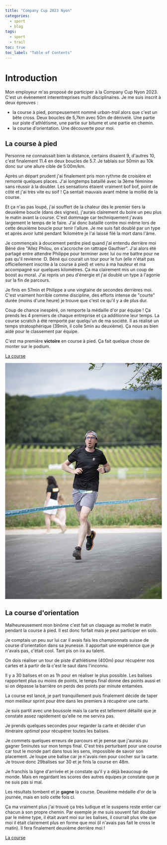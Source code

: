 ```yaml
---
title: "Company Cup 2023 Nyon"
categories:
  - sport
  - blog
tags:
  - sport
  - trail
toc: true
toc_label: "Table of Contents"
---
```


# Introduction

Mon employeur m'as proposé de participer à la Company Cup Nyon 2023. C'est un évènement interentreprises multi disciplinaires. Je me suis inscrit à deux épreuves :
- la course à pied, pompeusement nommé _urban-trail_ alors que c'est un bête cross. Deux boucles de 5,7km avec 50m de dénivelé. Une partie sur piste d'athlétisme, une partie sur bitume et une partie en chemin.
- la course d'orientation. Une découverte pour moi.

## La course à pied

Personne ne connaissait bien la distance, certains disaient 9, d'autres 10, c'est finalement 11.4 en deux boucles de 5.7. Je tablais sur 50min au 10k donc sur une allure cible de 5:00m/km.

Après un départ prudent j'ai finalement pris mon rythme de croisière et remonté quelques places. J'ai longtemps bataillé avec la 3ème féminine sans réussir à la doubler. Les sensations étaient vraiment bof bof, point de côté et j'ai très vite eu soif ! Ça sentait mauvais avant même la moitié de la course. 

Et ça n'as pas loupé, j'ai souffert de la chaleur dès le premier tiers la deuxième boucle (dans des vignes), j'aurais clairement du boire un peu plus le matin avant la course. C'est dommage car techniquement j'avais largement le temps de le faire. J'ai donc bataillé contre moi même lors de cette deuxième boucle pour tenir l'allure. Je me suis fait doublé par un type et après avoir lutté pendant 1kilomètre je l'ai laissé filé la mort dans l'âme. 

Je commençais à doucement perdre pied quand j'ai entendu derrière moi Béné dire "Allez Philou, on s'accroche on rattrape Gauthier". J'ai alors été partagé entre attendre Philippe pour terminer avec lui ou me battre pour ne pas qu'il revienne :D. Béné qui courait un tour pour le fun (elle n'était pas officiellement inscrite à la course à pied) et venu à ma hauteur et ma accompagné sur quelques kilomètres. Ça ma clairement mis un coup de boost au moral. J'ai repris un peu d'énergie et j'ai doublé un type à l'agonie sur la fin de parcours.

Je finis en 57min et Philippe a une vingtaine de secondes derrières moi. C'est vraiment horrible comme discipline, des efforts intense de "courte" durée (moins d'une heure) je trouve que c'est ce qu'il y a de plus dur.

Coup de chance inespéré, on remporte la médaille d'or par équipe ! Ça prends les 4 premiers de chaque entreprise et ça additionne leur temps. La course scratch à été remporté par quelqu'un de ma société. Il as réalisé un temps stratosphérique (39min, il colle 5min au deuxième). Ça nous as bien aidé pour le classement par équipe.

C'est ma première __victoire__ en course à pied. Ça fait quelque chose de monter sur le podium.

[La course](https://www.strava.com/activities/9409939734)

![dans l'effort](/assets/images/2023/company.jpg)

## La course d'orientation

Malheureusement mon binôme c'est fait un claquage au mollet le matin pendant la course à pied. Il est donc forfait mais je peut participer en solo.

Je comptais un peu sur lui car il avais fais les championnats suisse de course d'orientation dans sa jeunesse. Il apportait une expérience que je n'avais pas, c'était cool. Tant pis on ira au talent.

On dois réaliser un tour de piste d'athlétisme (400m) pour récupérer nos cartes et à partir de là c'est le saut dans l'inconnu.

Il y a 30 balises et on as 1h pour en réaliser le plus possible. Les balises rapportent plus ou moins de points, le temps final donne des points aussi et si on dépasse la barrière on perds des points par minute entamées.

La course est lancé, je part tranquillement puis finalement décide de taper mon meilleur sprint pour être dans les premiers à récupérer une carte.

Je suis partit avec une boussole mais la carte est tellement détaillé que je constate assez rapidement qu'elle ne me servira pas.

Je prends quelques secondes pour regarder la carte et décider d'un itinéraire _optimal_ pour récupérer toutes les balises.

Je commets quelques erreurs de parcours et je pense que j'aurais pu gagner 5minutes sur mon temps final. C'est très perturbant pour une course car tout le monde part dans tous les sens, impossible de savoir son placement. Je loupe une balise car je n'avais rien pour cocher sur la carte. Je trouve donc 29balises sur 30 et je finis la course en 48m.

Je franchis la ligne d'arrivée et je constate qu'il y a déjà beaucoup de monde. Mais en regardant les scores des autres équipes je constate que je ne suis pas si mal.

Les résultats tombent et je __gagne__ la course. Deuxième médaille d'or de la journée, mais en solo cette fois ci.

Ça ma vraiment plus j'ai trouvé ça très ludique et le suspens reste entier car chacun à son propre	 chemin. Par exemple je me suis souvent fait doubler par le même type, il était avant moi sur les balises, il courrait plus vite que moi il était clairement plus en forme que moi (il n'avais pas fait le cross le matin). Il fera finalement deuxième derrière moi !

[La course](https://www.strava.com/activities/9411673288)
